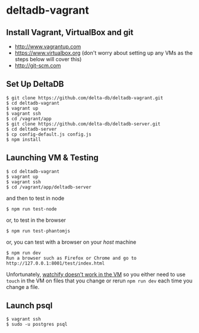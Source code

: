 # deltadb-vagrant

Install Vagrant, VirtualBox and git
---
* http://www.vagrantup.com
* https://www.virtualbox.org (don't worry about setting up any VMs as the steps below will cover this)
* http://git-scm.com


Set Up DeltaDB
---
    $ git clone https://github.com/delta-db/deltadb-vagrant.git
    $ cd deltadb-vagrant
    $ vagrant up
    $ vagrant ssh
    $ cd /vagrant/app
    $ git clone https://github.com/delta-db/deltadb-server.git
    $ cd deltadb-server
    $ cp config-default.js config.js
    $ npm install



Launching VM & Testing
---
    $ cd deltadb-vagrant
    $ vagrant up
    $ vagrant ssh
    $ cd /vagrant/app/deltadb-server
    
and then to test in node
    
    $ npm run test-node
    
or, to test in the browser

    $ npm run test-phantomjs
    
or, you can test with a browser on your *host* machine

    $ npm run dev
    Run a browser such as Firefox or Chrome and go to http://127.0.0.1:8001/test/index.html
    
Unfortunately, [watchify doesn't work in the VM](http://stackoverflow.com/questions/27619248/watchify-update-event-never-fires) so you either need to use `touch` in the VM on files that you change or rerun `npm run dev` each time you change a file.

Launch psql
---
    $ vagrant ssh
    $ sudo -u postgres psql
